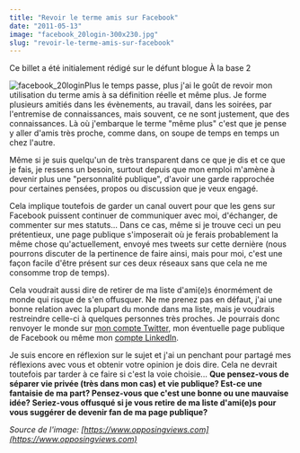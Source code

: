 ```yaml
---
title: "Revoir le terme amis sur Facebook"
date: "2011-05-13"
image: "facebook_20login-300x230.jpg"
slug: "revoir-le-terme-amis-sur-facebook"
---
```


Ce billet a été initialement rédigé sur le défunt blogue À la base 2

![](images/facebook_20login-300x230.jpg "facebook_20login")Plus le temps passe, plus j'ai le goût de revoir mon utilisation du terme amis à sa définition réelle et même plus. Je forme plusieurs amitiés dans les évènements, au travail, dans les soirées, par l'entremise de connaissances, mais souvent, ce ne sont justement, que des connaissances. Là où j'embarque le terme "même plus" c'est que je pense y aller d'amis très proche, comme dans, on soupe de temps en temps un chez l'autre.

Même si je suis quelqu'un de très transparent dans ce que je dis et ce que je fais, je ressens un besoin, surtout depuis que mon emploi m'amène à devenir plus une "personnalité publique", d'avoir une garde rapprochée pour certaines pensées, propos ou discussion que je veux engagé.

Cela implique toutefois de garder un canal ouvert pour que les gens sur Facebook puissent continuer de communiquer avec moi, d'échanger, de commenter sur mes statuts... Dans ce cas, même si je trouve ceci un peu prétentieux, une page publique s'imposerait où je ferais probablement la même chose qu'actuellement, envoyé mes tweets sur cette dernière (nous pourrons discuter de la pertinence de faire ainsi, mais pour moi, c'est une façon facile d'être présent sur ces deux réseaux sans que cela ne me consomme trop de temps).

Cela voudrait aussi dire de retirer de ma liste d'ami(e)s énormément de monde qui risque de s'en offusquer. Ne me prenez pas en défaut, j'ai une bonne relation avec la plupart du monde dans ma liste, mais je voudrais restreindre celle-ci à quelques personnes très proches. Je pourrais donc renvoyer le monde sur [mon compte Twitter](https://twitter.com/fharper), mon éventuelle page publique de Facebook ou même mon [compte LinkedIn](https://linkedin.com/in/fredericharper).

Je suis encore en réflexion sur le sujet et j'ai un penchant pour partagé mes réflexions avec vous et obtenir votre opinion je dois dire. Cela ne devrait toutefois par tarder à ce faire si c'est la voie choisie... **Que pensez-vous de séparer vie privée (très dans mon cas) et vie publique? Est-ce une fantaisie de ma part? Pensez-vous que c'est une bonne ou une mauvaise idée? Seriez-vous offusqué si je vous retire de ma liste d'ami(e)s pour vous suggérer de devenir fan de ma page publique?**

_Source de l'image: [https://www.opposingviews.com](https://www.opposingviews.com)_
